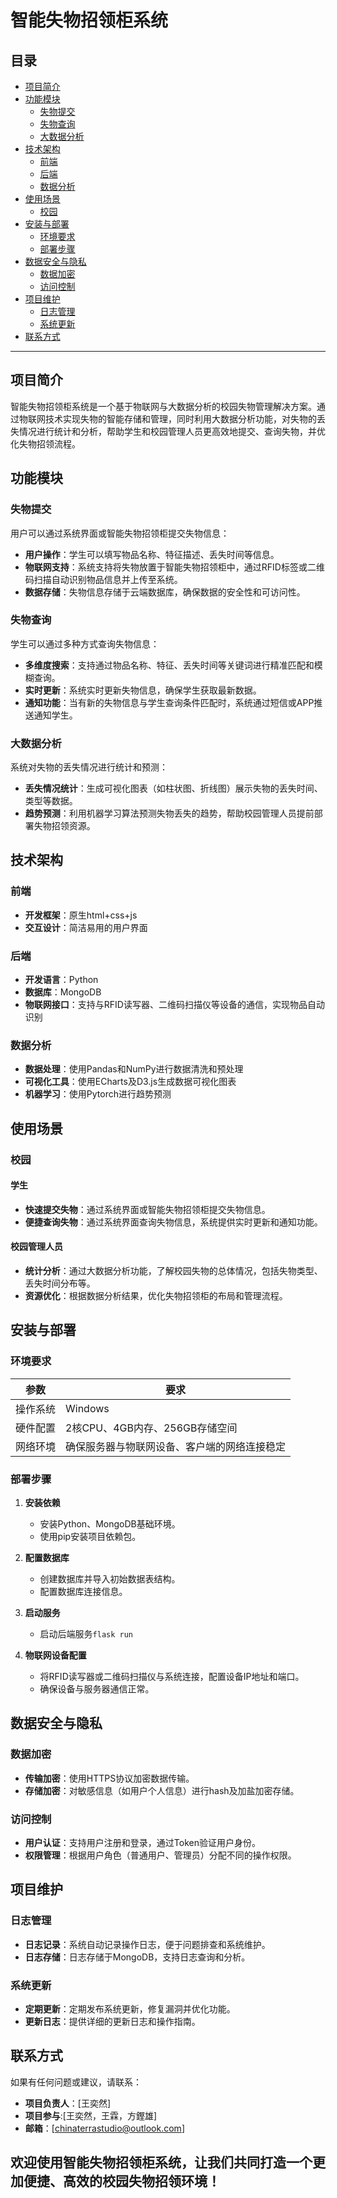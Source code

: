 # 智能失物招领柜系统

## 目录
- [项目简介](#项目简介)
- [功能模块](#功能模块)
  - [失物提交](#失物提交)
  - [失物查询](#失物查询)
  - [大数据分析](#大数据分析)
- [技术架构](#技术架构)
  - [前端](#前端)
  - [后端](#后端)
  - [数据分析](#数据分析)
- [使用场景](#使用场景)
  - [校园](#校园)
- [安装与部署](#安装与部署)
  - [环境要求](#环境要求)
  - [部署步骤](#部署步骤)
- [数据安全与隐私](#数据安全与隐私)
  - [数据加密](#数据加密)
  - [访问控制](#访问控制)
- [项目维护](#项目维护)
  - [日志管理](#日志管理)
  - [系统更新](#系统更新)
- [联系方式](#联系方式)

---

## 项目简介

智能失物招领柜系统是一个基于物联网与大数据分析的校园失物管理解决方案。通过物联网技术实现失物的智能存储和管理，同时利用大数据分析功能，对失物的丢失情况进行统计和分析，帮助学生和校园管理人员更高效地提交、查询失物，并优化失物招领流程。

## 功能模块

### 失物提交

用户可以通过系统界面或智能失物招领柜提交失物信息：

- **用户操作**：学生可以填写物品名称、特征描述、丢失时间等信息。
- **物联网支持**：系统支持将失物放置于智能失物招领柜中，通过RFID标签或二维码扫描自动识别物品信息并上传至系统。
- **数据存储**：失物信息存储于云端数据库，确保数据的安全性和可访问性。

### 失物查询

学生可以通过多种方式查询失物信息：

- **多维度搜索**：支持通过物品名称、特征、丢失时间等关键词进行精准匹配和模糊查询。
- **实时更新**：系统实时更新失物信息，确保学生获取最新数据。
- **通知功能**：当有新的失物信息与学生查询条件匹配时，系统通过短信或APP推送通知学生。

### 大数据分析

系统对失物的丢失情况进行统计和预测：

- **丢失情况统计**：生成可视化图表（如柱状图、折线图）展示失物的丢失时间、类型等数据。
- **趋势预测**：利用机器学习算法预测失物丢失的趋势，帮助校园管理人员提前部署失物招领资源。

## 技术架构

### 前端

- **开发框架**：原生html+css+js
- **交互设计**：简洁易用的用户界面

### 后端

- **开发语言**：Python
- **数据库**：MongoDB
- **物联网接口**：支持与RFID读写器、二维码扫描仪等设备的通信，实现物品自动识别

### 数据分析

- **数据处理**：使用Pandas和NumPy进行数据清洗和预处理
- **可视化工具**：使用ECharts及D3.js生成数据可视化图表
- **机器学习**：使用Pytorch进行趋势预测

## 使用场景

### 校园

#### 学生

- **快速提交失物**：通过系统界面或智能失物招领柜提交失物信息。
- **便捷查询失物**：通过系统界面查询失物信息，系统提供实时更新和通知功能。

#### 校园管理人员

- **统计分析**：通过大数据分析功能，了解校园失物的总体情况，包括失物类型、丢失时间分布等。
- **资源优化**：根据数据分析结果，优化失物招领柜的布局和管理流程。

## 安装与部署

### 环境要求

| 参数   | 要求                     |
|------|------------------------|
| 操作系统 | Windows                |
| 硬件配置 | 2核CPU、4GB内存、256GB存储空间  |
| 网络环境 | 确保服务器与物联网设备、客户端的网络连接稳定 |

### 部署步骤

1. **安装依赖**
   - 安装Python、MongoDB基础环境。
   - 使用pip安装项目依赖包。
   
2. **配置数据库**
   - 创建数据库并导入初始数据表结构。
   - 配置数据库连接信息。
   
3. **启动服务**
   - 启动后端服务```flask run```
   
4. **物联网设备配置**
   - 将RFID读写器或二维码扫描仪与系统连接，配置设备IP地址和端口。
   - 确保设备与服务器通信正常。

## 数据安全与隐私

### 数据加密

- **传输加密**：使用HTTPS协议加密数据传输。
- **存储加密**：对敏感信息（如用户个人信息）进行hash及加盐加密存储。

### 访问控制

- **用户认证**：支持用户注册和登录，通过Token验证用户身份。
- **权限管理**：根据用户角色（普通用户、管理员）分配不同的操作权限。

## 项目维护

### 日志管理

- **日志记录**：系统自动记录操作日志，便于问题排查和系统维护。
- **日志存储**：日志存储于MongoDB，支持日志查询和分析。

### 系统更新

- **定期更新**：定期发布系统更新，修复漏洞并优化功能。
- **更新日志**：提供详细的更新日志和操作指南。

## 联系方式

如果有任何问题或建议，请联系：

- **项目负责人**：[王奕然]
- **项目参与**:[王奕然，王霖，方鏗雄]
- **邮箱**：[chinaterrastudio@outlook.com]

欢迎使用智能失物招领柜系统，让我们共同打造一个更加便捷、高效的校园失物招领环境！
---
